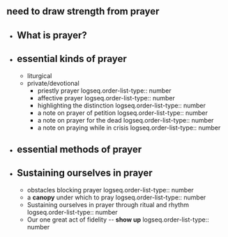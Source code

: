 ## need to draw strength from prayer
- ## What is prayer?
- ## essential kinds of prayer
	- liturgical
	- private/devotional
		- priestly prayer
		  logseq.order-list-type:: number
		- affective prayer
		  logseq.order-list-type:: number
		- highlighting the distinction
		  logseq.order-list-type:: number
		- a note on prayer of petition
		  logseq.order-list-type:: number
		- a note on prayer for the dead
		  logseq.order-list-type:: number
		- a note on praying while in crisis
		  logseq.order-list-type:: number
- ## essential methods of prayer
- ## Sustaining ourselves in prayer
	- obstacles blocking prayer
	  logseq.order-list-type:: number
	- a **canopy** under which to pray
	  logseq.order-list-type:: number
	- Sustaining ourselves in prayer through ritual and rhythm
	  logseq.order-list-type:: number
	- Our one great act of fidelity -- **show up**
	  logseq.order-list-type:: number